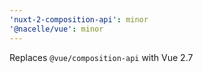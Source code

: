 ```yaml
---
'nuxt-2-composition-api': minor
'@nacelle/vue': minor
---
```


Replaces `@vue/composition-api` with Vue 2.7
